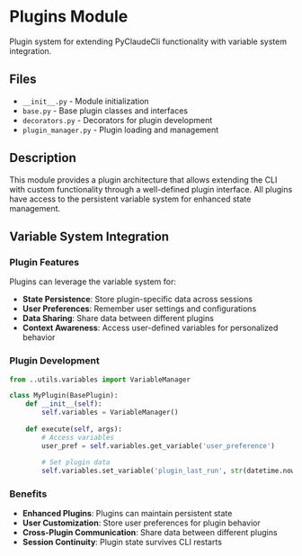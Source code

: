 # Plugins Module

Plugin system for extending PyClaudeCli functionality with variable system integration.

## Files

- `__init__.py` - Module initialization
- `base.py` - Base plugin classes and interfaces
- `decorators.py` - Decorators for plugin development
- `plugin_manager.py` - Plugin loading and management

## Description

This module provides a plugin architecture that allows extending the CLI with custom functionality through a well-defined plugin interface. All plugins have access to the persistent variable system for enhanced state management.

## Variable System Integration

### Plugin Features
Plugins can leverage the variable system for:
- **State Persistence**: Store plugin-specific data across sessions
- **User Preferences**: Remember user settings and configurations
- **Data Sharing**: Share data between different plugins
- **Context Awareness**: Access user-defined variables for personalized behavior

### Plugin Development
```python
from ..utils.variables import VariableManager

class MyPlugin(BasePlugin):
    def __init__(self):
        self.variables = VariableManager()
    
    def execute(self, args):
        # Access variables
        user_pref = self.variables.get_variable('user_preference')
        
        # Set plugin data
        self.variables.set_variable('plugin_last_run', str(datetime.now()))
```

### Benefits
- **Enhanced Plugins**: Plugins can maintain persistent state
- **User Customization**: Store user preferences for plugin behavior
- **Cross-Plugin Communication**: Share data between different plugins
- **Session Continuity**: Plugin state survives CLI restarts